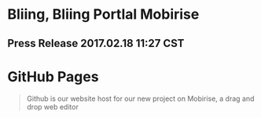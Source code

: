 # Bliing, Bliing Portlal Mobirise
## Press Release 2017.02.18 11:27 CST

# GitHub Pages

> Github is our website host for our new project on Mobirise, a drag and drop web editor
